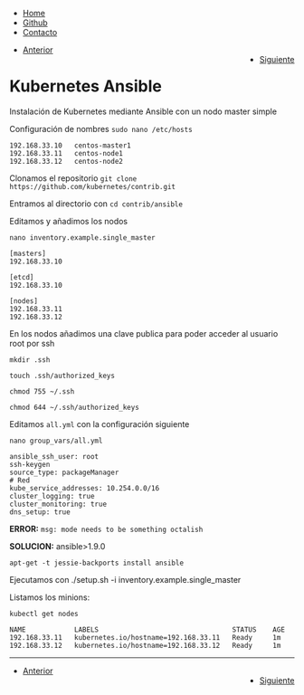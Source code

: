 <div id="header"> 
 <ul>
  <li><a class="active" href="1-Portada.md">Home</a></li>
  <li><a class="bar" href="https://github.com/Tedezed/Celtic-Kubernetes">Github</a></li>
  <li style="float:bottom"><a class="bar" href="Contacto.md">Contacto</a></li>
</ul>
</div>
<div id="control"> 
 <ul>
  <li><a class="next" href="7-Explotando_kubernetes.md">Anterior</a></li>
  <li style="float:right"><a class="next" href="9-ElasticKube.md">Siguiente</a></li>
</ul>
</div>

Kubernetes Ansible
==================

Instalación de Kubernetes mediante Ansible con un nodo master simple

Configuración de nombres `sudo nano /etc/hosts`

	192.168.33.10	centos-master1
	192.168.33.11	centos-node1
	192.168.33.12	centos-node2

Clonamos el repositorio `git clone https://github.com/kubernetes/contrib.git`

Entramos al directorio con `cd contrib/ansible`

Editamos y añadimos los nodos

`nano inventory.example.single_master`

	[masters]
	192.168.33.10

	[etcd]
	192.168.33.10

	[nodes]
	192.168.33.11
	192.168.33.12


En los nodos añadimos una clave publica para poder acceder al usuario root por ssh

`mkdir .ssh`

`touch .ssh/authorized_keys`

`chmod 755 ~/.ssh`

`chmod 644 ~/.ssh/authorized_keys`

Editamos `all.yml` con la configuración siguiente

`nano group_vars/all.yml`

	ansible_ssh_user: root
	ssh-keygen
	source_type: packageManager
	# Red
	kube_service_addresses: 10.254.0.0/16
	cluster_logging: true
	cluster_monitoring: true
	dns_setup: true

**ERROR:**
`msg: mode needs to be something octalish`

**SOLUCION:** ansible>1.9.0

	apt-get -t jessie-backports install ansible

Ejecutamos con
	./setup.sh -i inventory.example.single_master

Listamos los minions:

`kubectl get nodes`

	NAME            LABELS                                 STATUS    AGE
	192.168.33.11   kubernetes.io/hostname=192.168.33.11   Ready     1m
	192.168.33.12   kubernetes.io/hostname=192.168.33.12   Ready     1m


----------------------

<div id="control"> 
 <ul>
  <li><a class="next" href="7-Explotando_kubernetes.md">Anterior</a></li>
  <li style="float:right"><a class="next" href="9-ElasticKube.md">Siguiente</a></li>
</ul>
</div>